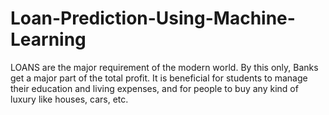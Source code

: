 # Loan-Prediction-Using-Machine-Learning
LOANS are the major requirement of the modern world. By this only, Banks get a major part of the total profit. It is beneficial for students to manage their education and living expenses, and for people to buy any kind of luxury like houses, cars, etc. 
